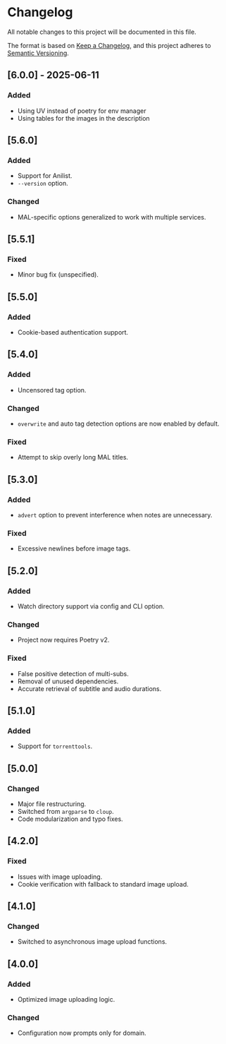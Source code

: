 # Changelog

All notable changes to this project will be documented in this file.

The format is based on [Keep a Changelog](https://keepachangelog.com/en/1.0.0/), and this project adheres to [Semantic Versioning](https://semver.org/spec/v2.0.0.html).

## [6.0.0] - 2025-06-11

### Added

- Using UV instead of poetry for env manager
- Using tables for the images in the description

## [5.6.0]

### Added

- Support for Anilist.
- `--version` option.

### Changed

- MAL-specific options generalized to work with multiple services.

## [5.5.1]

### Fixed

- Minor bug fix (unspecified).

## [5.5.0]

### Added

- Cookie-based authentication support.

## [5.4.0]

### Added

- Uncensored tag option.

### Changed

- `overwrite` and auto tag detection options are now enabled by default.

### Fixed

- Attempt to skip overly long MAL titles.

## [5.3.0]

### Added

- `advert` option to prevent interference when notes are unnecessary.

### Fixed

- Excessive newlines before image tags.

## [5.2.0]

### Added

- Watch directory support via config and CLI option.

### Changed

- Project now requires Poetry v2.

### Fixed

- False positive detection of multi-subs.
- Removal of unused dependencies.
- Accurate retrieval of subtitle and audio durations.

## [5.1.0]

### Added

- Support for `torrenttools`.

## [5.0.0]

### Changed

- Major file restructuring.
- Switched from `argparse` to `cloup`.
- Code modularization and typo fixes.

## [4.2.0]

### Fixed

- Issues with image uploading.
- Cookie verification with fallback to standard image upload.

## [4.1.0]

### Changed

- Switched to asynchronous image upload functions.

## [4.0.0]

### Added

- Optimized image uploading logic.

### Changed

- Configuration now prompts only for domain.
